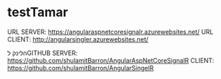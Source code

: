 # testTamar

URL SERVER: https://angularaspnetcoresignalr.azurewebsites.net/
URL CLIENT: http://angularsingler.azurewebsites.net/

הלינק לGITHUB 
SERVER: https://github.com/shulamitBarron/AngularAspNetCoreSignalR
CLIENT: https://github.com/shulamitBarron/AngularSingelR
